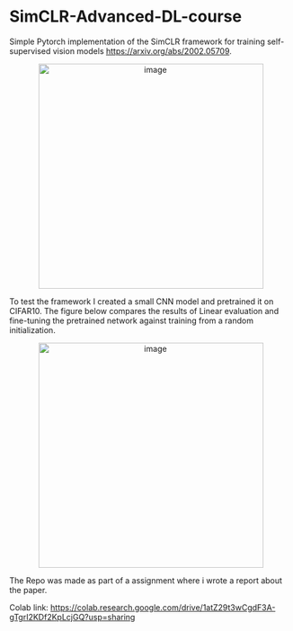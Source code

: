 # SimCLR-Advanced-DL-course

Simple Pytorch implementation of the SimCLR framework for training self-supervised vision models https://arxiv.org/abs/2002.05709.

<p align="center">
  <img width="400" alt="image" src="https://user-images.githubusercontent.com/6470685/178928460-9f87b0b3-649b-4a8d-b95e-595e5d2b34f0.png">
</p>
  
To test the framework I created a small CNN model and pretrained it on CIFAR10. The figure below compares the results of Linear evaluation and fine-tuning the pretrained network against training from a random initialization.

<p align="center">
<img width="400" alt="image" class="center" src="https://user-images.githubusercontent.com/6470685/178928345-fc5c780f-13e8-4a89-8f65-eca629dcf663.png">
<p>

The Repo was made as part of a assignment where i wrote a report about the paper. 


Colab link: https://colab.research.google.com/drive/1atZ29t3wCgdF3A-gTgrI2KDf2KpLcjGQ?usp=sharing
